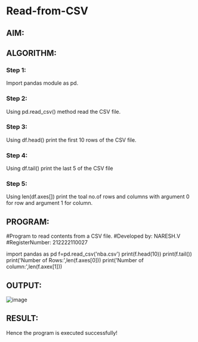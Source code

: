 # Read-from-CSV

## AIM:

## ALGORITHM:
### Step 1:
Import pandas module as pd.
### Step 2:
Using pd.read_csv() method read the CSV file.
### Step 3:
Using df.head() print the first 10 rows of the CSV file.
### Step 4:
Using df.tail() print the last 5 of the CSV file
### Step 5:
Using len(df.axes[]) print the toal no.of rows and columns with argument 0 for row and argument 1 for column.
## PROGRAM:
#Program to read contents from a CSV file.
#Developed by: NARESH.V
#RegisterNumber: 212222110027

import pandas as pd
f=pd.read_csv('nba.csv')
print(f.head(10))
print(f.tail())
print('Number of Rows:',len(f.axes[0]))
print('Number of column:',len(f.axex[1]))

## OUTPUT:
![image](https://github.com/NARESHVB/Read-from-CSV/assets/119393642/f69e366b-fc82-4a1c-8226-2b26fe7b75bb)


## RESULT:
Hence the program is executed successfully!
